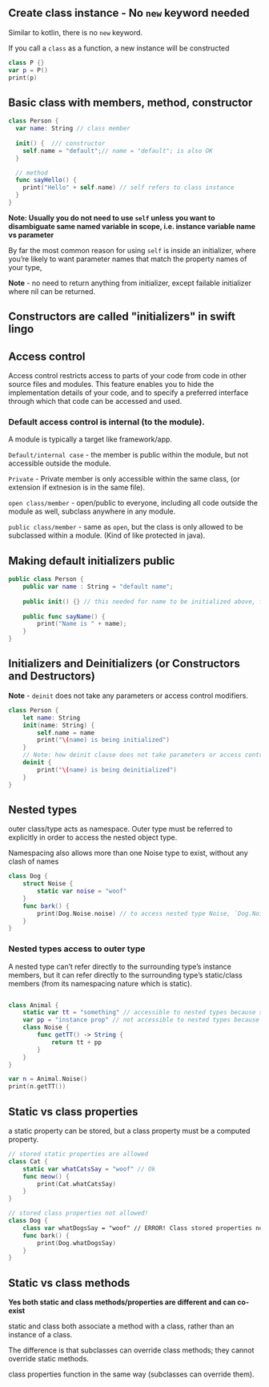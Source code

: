 
## Create class instance - No `new` keyword needed 

Similar to kotlin, there is no `new` keyword.

If you call a `class` as a function, a new instance will be constructed

```swift
class P {}
var p = P()
print(p)
```

## Basic class with members, method, constructor

```swift
class Person {
  var name: String // class member
  
  init() {  /// constructor
    self.name = "default";// name = "default"; is also OK
  }

  // method
  func sayHello() {
    print("Hello" + self.name) // self refers to class instance
  }
}
```


**Note: Usually you do not need to use `self` unless you want to disambiguate same named variable in scope, i.e. instance variable name vs parameter**

By far the most common reason for using `self` is inside an initializer,
 where you’re likely to want parameter names that match the property names of your type,

**Note** - no need to return anything from initializer, except failable initializer where nil can be returned.


## Constructors are called "initializers" in swift lingo

## Access control

Access control restricts access to parts of your code from code in other source files and modules. This feature enables you to hide the implementation details of your code, and to specify a preferred interface through which that code can be accessed and used.

### Default access control is internal (to the module).

A module is typically a target like framework/app.

`Default/internal case` - the member is public within the module, but not accessible outside the module.

`Private` - Private member is only accessible within the same class, (or extension if extnesion is in the same file).

`open class/member` - open/public to everyone, including all code outside the module as well, subclass anywhere in any module.

`public class/member` - same as `open`, but the class is only allowed to be subclassed within a module. (Kind of like protected in java).

## Making default initializers public

```swift
public class Person {
    public var name : String = "default name";
    
    public init() {} // this needed for name to be initialized above, for a public class
    
    public func sayName() {
        print("Name is " + name);
    }
}
```

## Initializers and Deinitializers (or Constructors and Destructors)

**Note** - `deinit` does not take any parameters or access control modifiers.

```swift
class Person {
    let name: String
    init(name: String) {
        self.name = name
        print("\(name) is being initialized")
    }
    // Note: how deinit clause does not take parameters or access control modifiers
    deinit {
        print("\(name) is being deinitialized")
    }
}
```

## Nested types

outer class/type acts as namespace.
Outer type must be referred to explicitly in order to access the nested object type.

Namespacing also allows more than one Noise type to exist, without any clash of names

```swift
class Dog {
    struct Noise {
        static var noise = "woof"
    }
    func bark() {
        print(Dog.Noise.noise) // to access nested type Noise, `Dog.Noise` must be used
    }
}
```

### Nested types access to outer type

A nested type can’t refer directly to the surrounding type’s instance members, but it can refer directly to the surrounding type’s static/class members (from its namespacing nature which is static).

```swift

class Animal {
    static var tt = "something" // accessible to nested types because static
    var pp = "instance prop" // not accessible to nested types because instance property
    class Noise {
        func getTT() -> String {
            return tt + pp
        }
    }
}

var n = Animal.Noise()
print(n.getTT())

```


## Static vs class properties

a static property can be stored, but a class property must be a computed property.

```swift
// stored static properties are allowed
class Cat {
    static var whatCatsSay = "woof" // Ok
    func meow() {
        print(Cat.whatCatsSay)
    }
}

// stored class properties not allowed!
class Dog {
    class var whatDogsSay = "woof" // ERROR! Class stored properties not supported in classes; did you mean 'static'?
    func bark() {
        print(Dog.whatDogsSay)
    }
}
```

## Static vs class methods

**Yes both static and class methods/properties are different and can co-exist**

static and class both associate a method with a class, rather than an instance of a class. 

The difference is that subclasses can override class methods; they cannot override static methods.

class properties function in the same way (subclasses can override them).

